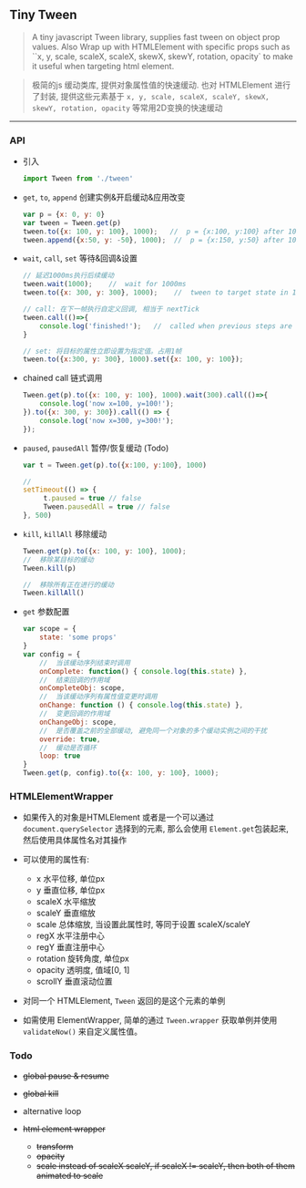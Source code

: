 ## Tiny Tween
> A tiny javascript Tween library, supplies fast tween on object prop values. 
Also Wrap up with HTMLElement with specific props such as ``x, y, scale, scaleX, scaleX, skewX, skewY, rotation, opacity` to make it useful when targeting html element.

> 极简的js 缓动类库, 提供对象属性值的快速缓动.
也对 HTMLElement 进行了封装, 提供这些元素基于 `x, y, scale, scaleX, scaleY, skewX, skewY, rotation, opacity` 等常用2D变换的快速缓动 

---

### API

- 引入

    ```javascript
    import Tween from './tween'
    ```

- ```get```, ```to```, ```append``` 创建实例&开启缓动&应用改变

    ```javascript
    var p = {x: 0, y: 0}
    var tween = Tween.get(p)
    tween.to({x: 100, y: 100}, 1000);   //  p = {x:100, y:100} after 1000ms
    tween.append({x:50, y: -50}, 1000);  //  p = {x:150, y:50} after 1000ms
    ```

- ```wait```, ```call```, ```set``` 等待&回调&设置

    ```javascript
    // 延迟1000ms执行后续缓动
    tween.wait(1000);    //  wait for 1000ms
    tween.to({x: 300, y: 300}, 1000);    //  tween to target state in 1000ms
    
    // call: 在下一帧执行自定义回调, 相当于 nextTick
    tween.call(()=>{
        console.log('finished!');   //  called when previous steps are done
    }
    
    // set: 将目标的属性立即设置为指定值。占用1帧
    tween.to({x:300, y: 300}, 1000).set({x: 100, y: 100});
    ```
    
- chained call 链式调用

    ```javascript
    Tween.get(p).to({x: 100, y: 100}, 1000).wait(300).call(()=>{
        console.log('now x=100, y=100!');
    }).to({x: 300, y: 300}).call(() => {
        console.log('now x=300, y=300!');
    });
    ```

- ```paused```, ```pausedAll``` 暂停/恢复缓动 (Todo)
    
    ```javascript
    var t = Tween.get(p).to({x:100, y:100}, 1000)
    
    //
    setTimeout(() => {
         t.paused = true // false
         Tween.pausedAll = true // false
    }, 500)
    
    ```

- ```kill```, ```killAll``` 移除缓动
    
    ```javascript
    Tween.get(p).to({x: 100, y: 100}, 1000);
    //  移除某目标的缓动
    Tween.kill(p)
    
    //  移除所有正在进行的缓动
    Tween.killAll()
    ```

- ```get``` 参数配置
    
    ```javascript
    var scope = {
        state: 'some props'
    }
    var config = {
        //  当该缓动序列结束时调用
        onComplete: function() { console.log(this.state) },
        //  结束回调的作用域
        onCompleteObj: scope,   
        //  当该缓动序列有属性值变更时调用
        onChange: function () { console.log(this.state) },
        //  变更回调的作用域
        onChangeObj: scope,
        //  是否覆盖之前的全部缓动, 避免同一个对象的多个缓动实例之间的干扰
        override: true,
        //  缓动是否循环
        loop: true
    }
    Tween.get(p, config).to({x: 100, y: 100}, 1000);
    ```

### HTMLElementWrapper

- 如果传入的对象是HTMLElement 或者是一个可以通过 ```document.querySelector``` 选择到的元素, 那么会使用 ```Element.get```包装起来, 然后使用具体属性名对其操作 
    
- 可以使用的属性有: 
    
    -  x 水平位移, 单位px
    -  y 垂直位移, 单位px
    -  scaleX 水平缩放
    -  scaleY 垂直缩放
    -  scale  总体缩放, 当设置此属性时, 等同于设置 scaleX/scaleY
    -  regX 水平注册中心
    -  regY 垂直注册中心
    -  rotation 旋转角度, 单位px
    -  opacity  透明度, 值域[0, 1]
    -  scrollY  垂直滚动位置
    
- 对同一个 HTMLElement, ```Tween``` 返回的是这个元素的单例

- 如需使用 ElementWrapper, 简单的通过 ```Tween.wrapper``` 获取单例并使用 ```validateNow()``` 来自定义属性值。

### Todo

- ~~global pause & resume~~

- ~~global kill~~

- alternative loop

- ~~html element wrapper~~
    - ~~transform~~
    - ~~opacity~~
    - ~~scale instead of scaleX scaleY, if scaleX != scaleY, then both of them animated to scale~~